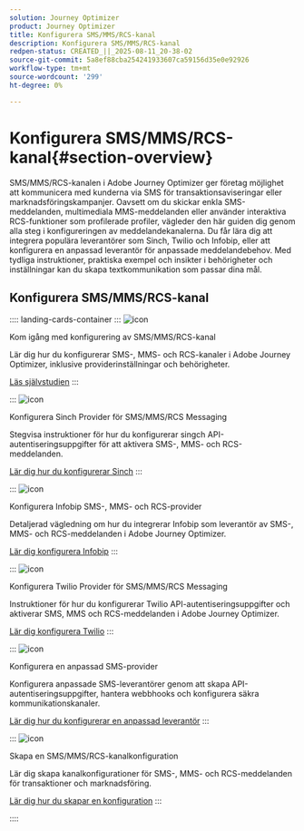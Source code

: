 ```yaml
---
solution: Journey Optimizer
product: Journey Optimizer
title: Konfigurera SMS/MMS/RCS-kanal
description: Konfigurera SMS/MMS/RCS-kanal
redpen-status: CREATED_||_2025-08-11_20-38-02
source-git-commit: 5a8ef88cba254241933607ca59156d35e0e92926
workflow-type: tm+mt
source-wordcount: '299'
ht-degree: 0%

---
```



# Konfigurera SMS/MMS/RCS-kanal{#section-overview}

SMS/MMS/RCS-kanalen i Adobe Journey Optimizer ger företag möjlighet att kommunicera med kunderna via SMS för transaktionsaviseringar eller marknadsföringskampanjer. Oavsett om du skickar enkla SMS-meddelanden, multimediala MMS-meddelanden eller använder interaktiva RCS-funktioner som profilerade profiler, vägleder den här guiden dig genom alla steg i konfigureringen av meddelandekanalerna. Du får lära dig att integrera populära leverantörer som Sinch, Twilio och Infobip, eller att konfigurera en anpassad leverantör för anpassade meddelandebehov. Med tydliga instruktioner, praktiska exempel och insikter i behörigheter och inställningar kan du skapa textkommunikation som passar dina mål.

## Konfigurera SMS/MMS/RCS-kanal

:::: landing-cards-container
:::
![icon](https://cdn.experienceleague.adobe.com/icons/circle-play.svg?lang=sv-SE)

Kom igång med konfigurering av SMS/MMS/RCS-kanal

Lär dig hur du konfigurerar SMS-, MMS- och RCS-kanaler i Adobe Journey Optimizer, inklusive providerinställningar och behörigheter.

[Läs självstudien](../using/sms/sms-configuration.md)
:::

:::
![icon](https://cdn.experienceleague.adobe.com/icons/puzzle-piece.svg?lang=sv-SE)

Konfigurera Sinch Provider för SMS/MMS/RCS Messaging

Stegvisa instruktioner för hur du konfigurerar singch API-autentiseringsuppgifter för att aktivera SMS-, MMS- och RCS-meddelanden.

[Lär dig hur du konfigurerar Sinch](../using/sms/sms-configuration-sinch.md)
:::

:::
![icon](https://cdn.experienceleague.adobe.com/icons/puzzle-piece.svg?lang=sv-SE)

Konfigurera Infobip SMS-, MMS- och RCS-provider

Detaljerad vägledning om hur du integrerar Infobip som leverantör av SMS-, MMS- och RCS-meddelanden i Adobe Journey Optimizer.

[Lär dig konfigurera Infobip](../using/sms/sms-configuration-infobip.md)
:::

:::
![icon](https://cdn.experienceleague.adobe.com/icons/puzzle-piece.svg?lang=sv-SE)

Konfigurera Twilio Provider för SMS/MMS/RCS Messaging

Instruktioner för hur du konfigurerar Twilio API-autentiseringsuppgifter och aktiverar SMS, MMS och RCS-meddelanden i Adobe Journey Optimizer.

[Lär dig konfigurera Twilio](../using/sms/sms-configuration-twilio.md)
:::

:::
![icon](https://cdn.experienceleague.adobe.com/icons/code-branch.svg?lang=sv-SE)

Konfigurera en anpassad SMS-provider

Konfigurera anpassade SMS-leverantörer genom att skapa API-autentiseringsuppgifter, hantera webbhooks och konfigurera säkra kommunikationskanaler.

[Lär dig hur du konfigurerar en anpassad leverantör](../using/sms/sms-configuration-custom.md)
:::

:::
![icon](https://cdn.experienceleague.adobe.com/icons/gear.svg?lang=sv-SE)

Skapa en SMS/MMS/RCS-kanalkonfiguration

Lär dig skapa kanalkonfigurationer för SMS-, MMS- och RCS-meddelanden för transaktioner och marknadsföring.

[Lär dig hur du skapar en konfiguration](../using/sms/sms-configuration-surface.md)
:::

::::
